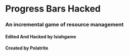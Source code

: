 # Progress Bars Hacked
### An incremental game of resource management
#### Edited And Hacked by Isiahgame
#### Created by Polatrite
